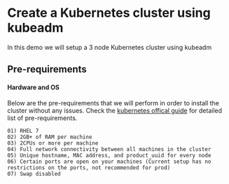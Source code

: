 # Create a Kubernetes cluster using kubeadm
In this demo we will setup a 3 node Kubernetes cluster using kubeadm

## Pre-requirements

#### Hardware and OS
Below are the pre-requirements that we will perform in order to install the cluster without any issues. Check the [kubernetes offical guide](https://kubernetes.io/docs/setup/production-environment/tools/kubeadm/install-kubeadm/) for detailed list of pre-requirements.

```shell
01) RHEL 7
02) 2GB+ of RAM per machine
03) 2CPUs or more per machine
04) Full network connectivity between all machines in the cluster
05) Unique hostname, MAC address, and product_uuid for every node
06) Certain ports are open on your machines (Current setup has no restrictions on the ports, not recommended for prod)
07) Swap disabled
```
